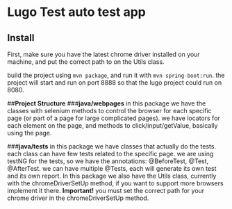 # **Lugo Test auto test app**

## **Install**
First, make sure you have the latest chrome driver installed on your machine, and put the correct path to on the Utils class.

build the project using `mvn package`, and run it with `mvn spring-boot:run`.
the project will start and run  on port 8888 so that the lugo project could run on 8080.


##**Project Structure**
###**java/webpages**
in this package we have the classes with selenium methods to control the browser for each specific page (or part of a page for large complicated pages).
we have locators for each element on the page, and methods to click/input/getValue, basically using the page.

###**java/tests**
in this package we have classes that actually do the tests. each class can have few tests related to the specific page.
we are using testNG for the tests, so we have the annotations: @BeforeTest, @Test, @AfterTest. we can have multiple @Tests, each will generate its own test and its own report.
In this package we also have the Utils class, currently with the chromeDriverSetUp method, if you want to support more browsers implement it there. 
**Important!** you must set the correct path for your chrome driver in the chromeDriverSetUp method.


